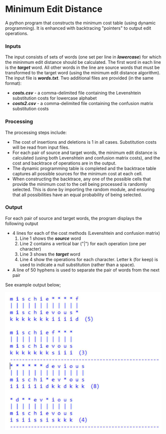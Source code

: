 # Minimum Edit Distance
A python program that constructs the minimum cost table (using dynamic programming). It is enhanced with backtracing "pointers" to output edit operations.
### Inputs

The input consists of sets of words (one set per line in ***lowercase***) for which the mininmum edit distance should be calculated. The first word in each line is the ***target*** word. All other words in the line are source words that must be transformed to the target word (using the minimum edit distance algorithm). The input file is ***words.txt***. Two additional files are provided (in the same format):

* _***costs.csv***_ - a comma-delimited file containing the Levenshtein substitution costs for lowercase alphabet
* _***costs2.csv***_ - a comma-delimited file containing the confusion matrix substitution costs 

### Processing

The processing steps include:
* The cost of insertions and deletions is 1 in all cases. Substitution costs will be read from input files.
* For each pair of source and target words, the minimum edit distance is calculated (using both Levenshtein
and confusion matrix costs), and the cost and backtrace of operations are in the output.
* The dynamic programming table is completed and the backtrace table  captures all
possible sources for the minimum cost at each cell.
* When constructing the backtrace, any one of the possible cells that provide the
minimum cost to the cell being processed is randomly selected. This is  done by importing the random module, and
ensuring that all possibilities have an equal probability of being selected.

### Output
For each pair of source and target words, the program displays the following output
* 4 lines for each of the cost methods (Levenshtein and confusion matrix)
  1. Line 1 shows the ***source*** word
  2. Line 2 contains a vertical bar ("|") for each operation (one per character)
  3. Line 3 shows the ***target*** word
  4. Line 4 show the operations for each character.  Letter k (for keep) is used to indicate a null substitution (rather than a space).
* A line of 50 hyphens is used to separate the pair of words from the next pair

See example output below;

![Output](output.PNG)

